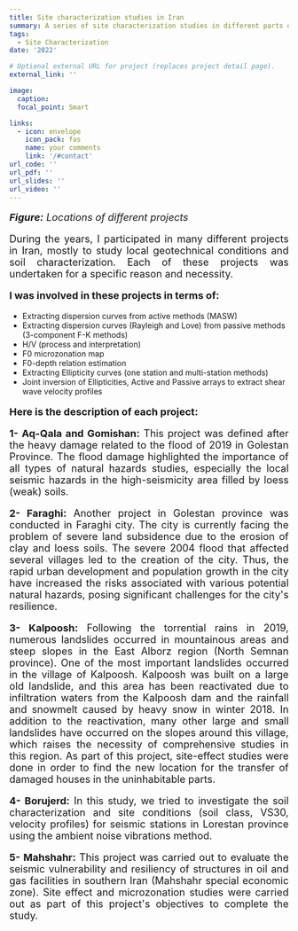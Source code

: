 ```yaml
---
title: Site characterization studies in Iran
summary: A series of site characterization studies in different parts of Iran
tags:
  - Site Characterization
date: '2022'

# Optional external URL for project (replaces project detail page).
external_link: ''

image:
  caption: 
  focal_point: Smart

links:
  - icon: envelope
    icon_pack: fas
    name: your comments
    link: '/#contact'
url_code: ''
url_pdf: ''
url_slides: ''
url_video: ''
---
```

<p style="text-align: justify; font-size: 18px" class="has-poppins-font-family">
<strong><em>Figure:</em></strong> <em> Locations of different projects</em>
</p>
<p style="text-align: justify; font-size: 18px" class="has-poppins-font-family">
During the years, I participated in many different projects in Iran, mostly to study local geotechnical conditions and soil characterization. Each of these projects was undertaken for a specific reason and necessity.
</p>
<p style="text-align: justify; font-size: 18px" class="has-poppins-font-family">
<strong>I was involved in these projects in terms of:</strong>
<ul>
<li>Extracting dispersion curves from active methods (MASW)</li>
<li>Extracting dispersion curves (Rayleigh and Love) from passive methods (3-component F-K methods)</li>
<li>H/V (process and interpretation)</li>
<li>F0 microzonation map</li>
<li>F0-depth relation estimation</li>
<li>Extracting Ellipticity curves (one station and multi-station methods)</li>
<li>Joint inversion of Ellipticities, Active and Passive arrays to extract shear wave velocity profiles</li>
</ul>
</p>
<p style="text-align: justify; font-size: 18px" class="has-poppins-font-family">
<strong>Here is the description of each project:</strong>
</p>
<p style="text-align: justify; font-size: 18px" class="has-poppins-font-family">
<strong>1- Aq-Qala and Gomishan:</strong> This project was defined after the heavy damage related to the flood of 2019 in Golestan Province. The flood damage highlighted the importance of all types of natural hazards studies, especially the local seismic hazards in the high-seismicity area filled by loess (weak) soils.
</p>
<p style="text-align: justify; font-size: 18px" class="has-poppins-font-family">
<strong>2- Faraghi:</strong> Another project in Golestan province was conducted in Faraghi city. The city is currently facing the problem of severe land subsidence due to the erosion of clay and loess soils. The severe 2004 flood that affected several villages led to the creation of the city. Thus, the rapid urban development and population growth in the city have increased the risks associated with various potential natural hazards, posing significant challenges for the city's resilience.
</p>
<p style="text-align: justify; font-size: 18px" class="has-poppins-font-family">
<strong>3- Kalpoosh:</strong> Following the torrential rains in 2019, numerous landslides occurred in mountainous areas and steep slopes in the East Alborz region (North Semnan province). One of the most important landslides occurred in the village of Kalpoosh. Kalpoosh was built on a large old landslide, and this area has been reactivated due to infiltration waters from the Kalpoosh dam and the rainfall and snowmelt caused by heavy snow in winter 2018. In addition to the reactivation, many other large and small landslides have occurred on the slopes around this village, which raises the necessity of comprehensive studies in this region. As part of this project, site-effect studies were done in order to find the new location for the transfer of damaged houses in the uninhabitable parts.
</p>
<p style="text-align: justify; font-size: 18px" class="has-poppins-font-family">
<strong>4- Borujerd:</strong> In this study, we tried to investigate the soil characterization and site conditions (soil class, VS30, velocity profiles) for seismic stations in Lorestan province using the ambient noise vibrations method.
</p>
<p style="text-align: justify; font-size: 18px" class="has-poppins-font-family">
<strong>5- Mahshahr:</strong> This project was carried out to evaluate the seismic vulnerability and resiliency of structures in oil and gas facilities in southern Iran (Mahshahr special economic zone). Site effect and microzonation studies were carried out as part of this project's objectives to complete the study.
</p>
